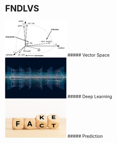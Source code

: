 # FNDLVS

<img src="https://github.com/singh-l/FNDLVS/blob/master/images/vector.png" width="200">
##### Vector Space
<br><img src="https://github.com/singh-l/FNDLVS/blob/master/images/dl.png" width="200">
##### Deep Learning
<br><img src="https://github.com/singh-l/FNDLVS/blob/master/images/fact-fake.png" width="200">
##### Prediction
